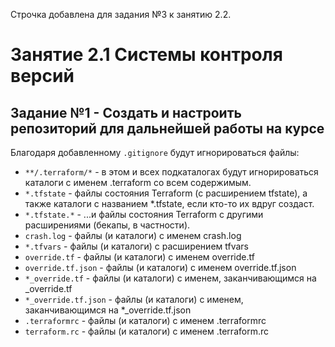 Строчка добавлена для задания №3 к занятию 2.2.

# Занятие 2.1 Системы контроля версий
## Задание №1 - Создать и настроить репозиторий для дальнейшей работы на курсе

Благодаря добавленному `.gitignore` будут игнорироваться файлы:
- `**/.terraform/*` - в этом и всех подкаталогах будут игнорироваться
каталоги с именем .terraform со всем содержимым.
- `*.tfstate` - файлы состояния Terraform (c расширением tfstate),
а также каталоги с названием *.tfstate, если кто-то их вдруг создаст.
- `*.tfstate.*` - ...и файлы состояния Terraform c другими расширениями
(бекапы, в частности). 
- `crash.log` - файлы (и каталоги) с именем crash.log
- `*.tfvars` - файлы (и каталоги) с расширением tfvars 
- `override.tf` - файлы (и каталоги) с именем override.tf
- `override.tf.json` - файлы (и каталоги) с именем override.tf.json
- `*_override.tf` - файлы (и каталоги) с именем, заканчивающимся на _override.tf  
- `*_override.tf.json` - файлы (и каталоги) с именем, заканчивающимся на *_override.tf.json
- `.terraformrc` - файлы (и каталоги) с именем .terraformrc 
- `terraform.rc` - файлы (и каталоги) с именем .terraform.rc
